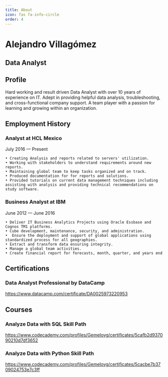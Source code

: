 ```yaml
---
title: About
icon: fas fa-info-circle
order: 4
---
```



# Alejandro Villagómez
## Data Analyst


## Profile
Hard working and result driven Data Analyst with over 10 years of experience on IT. Adept in providing helpful data analysis, troubleshooting, and cross-functional company support. A team player with a passion for learning and growing within an organization.

## Employment History

### Analyst at HCL Mexico
July 2016 — Present

    • Creating Analysis and reports related to servers' utilization.
    • Working with stakeholders to understand requirements around new reports.
    • Maintaining global team to keep tasks organized and on track.
    • Produced documentation for for reports and solutions.
    • Provided tutorials on current data management techniques including assisting with analysis and providing technical recommendations on study software.

### Business Analyst at IBM
June 2012 — June 2016

    • Deliver IT Business Analytics Projects using Oracle Essbase and Cognos TM1 platforms.
    • Cube development, maintenance, security, and administration.
    •  Ensure the deployment and support of global applications using standardized process for all geographies.
    • Extract and transform data ensuring integrity.
    • Manage a global team activities.
    • Create financial report for forecasts, month, quarter, and years end


## Certifications
### Data Analyst Professional by DataCamp
https://www.datacamp.com/certificate/DA0025973220953

## Courses

### Analyze Data with SQL Skill Path
https://www.codecademy.com/profiles/Gemelovg/certificates/5cafb2d937090210d7df3652

### Analyze Data with Python Skill Path
https://www.codecademy.com/profiles/Gemelovg/certificates/5cacbe7b3709024753e7c3ff
